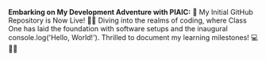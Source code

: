 **Embarking on My Development Adventure with PIAIC:**
🌟 My Initial GitHub Repository is Now Live! 
🚀🌐 Diving into the realms of coding, 
where Class One has laid the foundation with software setups and the inaugural console.log('Hello, World!'). 
Thrilled to document my learning milestones! 💻🚀✨
